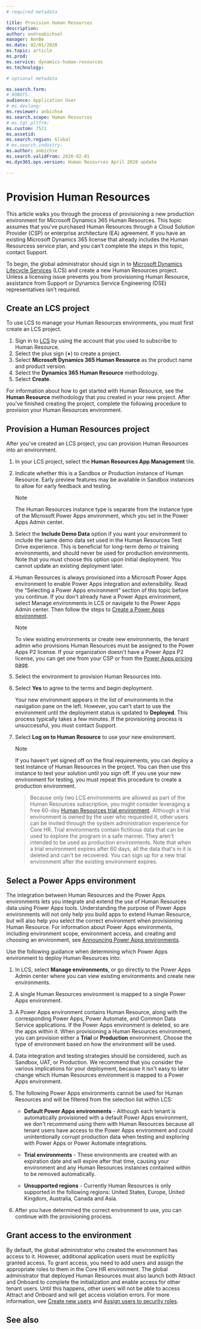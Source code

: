 ```yaml
---
# required metadata

title: Provision Human Resources
description: 
author: andreabichsel
manager: AnnBe
ms.date: 02/01/2020
ms.topic: article
ms.prod: 
ms.service: dynamics-human-resources
ms.technology: 

# optional metadata

ms.search.form: 
# ROBOTS: 
audience: Application User
# ms.devlang: 
ms.reviewer: anbichse
ms.search.scope: Human Resources
# ms.tgt_pltfrm: 
ms.custom: 7521
ms.assetid: 
ms.search.region: Global
# ms.search.industry: 
ms.author: anbichse
ms.search.validFrom: 2020-02-01
ms.dyn365.ops.version: Human Resources April 2020 update

---
```


# Provision Human Resources

This article walks you through the process of provisioning a new production environment for Microsoft Dynamics 365 Human Resources. This topic assumes that you've purchased Human Resources through a Cloud Solution Provider (CSP) or enterprise architecture (EA) agreement. If you have an existing Microsoft Dynamics 365 license that already includes the Human Resourcess service plan, and you can't complete the steps in this topic, contact Support.

To begin, the global administrator should sign in to [Microsoft Dynamics Lifecycle Services](https://lcs.dynamics.com) (LCS) and create a new Human Resources project. Unless a licensing issue prevents you from provisioning Human Resource, assistance from Support or Dynamics Service Engineering (DSE) representatives isn't required.

## Create an LCS project

To use LCS to manage your Human Resources environments, you must first create an LCS project.

1. Sign in to [LCS](https://lcs.dynamics.com/Logon/Index) by using the account that you used to subscribe to Human Resource.
2. Select the plus sign (**+**) to create a project.
3. Select **Microsoft Dynamics 365 Human Resource** as the product name and product version.
4. Select the **Dynamics 365 Human Resource** methodology.
5. Select **Create**.

For information about how to get started with Human Resource, see the **Human Resource** methodology that you created in your new project. After you've finished creating the project, complete the following procedure to provision your Human Resources environment.

## Provision a Human Resources project

After you've created an LCS project, you can provision Human Resources into an environment.

1. In your LCS project, select the **Human Resources App Management** tile.
2. Indicate whether this is a Sandbox or Production instance of Human Resource. Early preview features may be available in Sandbox instances to allow for early feedback and testing. 
    > [!NOTE]
    > The Human Resources instance type is separate from the instance type of the Microsoft Power Apps environment, which you set in the Power Apps Admin center.
3. Select the **Include Demo Data** option if you want your environment to include the same demo data set used in the Human Resources Test Drive experience. This is beneficial for long-term demo or training environments, and should never be used for production environments.  Note that you must choose this option upon initial deployment. You cannot update an existing deployment later.
4. Human Resources is always provisioned into a Microsoft Power Apps environment to enable Power Apps integration and extensibility. Read the “Selecting a Power Apps environment” section of this topic before you continue. If you don't already have a Power Apps environment, select Manage environments in LCS or navigate to the Power Apps Admin center. Then follow the steps to [Create a Power Apps environment](https://docs.microsoft.com/powerapps/administrator/create-environment).

    > [!NOTE]
    > To view existing environments or create new environments, the tenant admin who provisions Human Resources must be assigned to the Power Apps P2 license. If your organization doesn't have a Power Apps P2 license, you can get one from your CSP or from the [Power Apps pricing page](https://powerapps.microsoft.com/pricing/).

5. Select the environment to provision Human Resources into.
6. Select **Yes** to agree to the terms and begin deployment.

    Your new environment appears in the list of environments in the navigation pane on the left. However, you can't start to use the environment until the deployment status is updated to **Deployed**. This process typically takes a few minutes. If the provisioning process is unsuccessful, you must contact Support.

7. Select **Log on to Human Resource** to use your new environment.

    > [!NOTE]
    > If you haven't yet signed off on the final requirements, you can deploy a test instance of Human Resources in the project. You can then use this instance to test your solution until you sign off. If you use your new environment for testing, you must repeat this procedure to create a production environment.

    > Because only two LCS environments are allowed as part of the Human Resources subscription, you might consider leveraging a free 60-day [Human Resources trial environment](https://dynamics.microsoft.com/talent/overview/). Although a trial environment is owned by the user who requested it, other users can be invited through the system administration experience for Core HR. Trial environments contain fictitious data that can be used to explore the program in a safe manner. They aren't intended to be used as production environments. Note that when a trial environment expires after 60 days, all the data that's in it is deleted and can't be recovered. You can sign up for a new trial environment after the existing environment expires.

## Select a Power Apps environment

The integration between Human Resources and the Power Apps environments lets you integrate and extend the use of Human Resources data using Power Apps tools. Understanding the purpose of Power Apps environments will not only help you build apps to extend Human Resource, but will also help you select the correct environment when provisioning Human Resource. For information about Power Apps environments, including environment scope, environment access, and creating and choosing an environment, see [Announcing Power Apps environments](https://powerapps.microsoft.com/blog/powerapps-environments/). 

Use the following guidance when determining which Power Apps environment to deploy Human Resources into: 

1. In LCS, select **Manage environments**, or go directly to the Power Apps Admin center where you can view existing environments and create new environments.
2. A single Human Resources environment is mapped to a single Power Apps environment.
3. A Power Apps environment contains Human Resource, along with the corresponding Power Apps, Power Automate, and Common Data Service applications. If the Power Apps environment is deleted, so are the apps within it. When provisioning a Human Resources environment, you can provision either a **Trial** or **Production** environment. Choose the type of environment based on how the environment will be used. 
4. Data integration and testing strategies should be considered, such as Sandbox, UAT, or Production. We recommend that you consider the various implications for your deployment, because it isn't easy to later change which Human Resources environment is mapped to a Power Apps environment.
5. The following Power Apps environments cannot be used for Human Resources and will be filtered from the selection list within LCS:
 
    - **Default Power Apps environments** - Although each tenant is automatically provisioned with a default Power Apps environment, we don't recommend using them with Human Resources because all tenant users have access to the Power Apps environment and could unintentionally corrupt production data when testing and exploring with Power Apps or Power Automate integrations.
   
    - **Trial environments** - These environments are created with an expiration date and will expire after that time, causing your environment and any Human Resources instances contained within to be removed automatically.
   
    - **Unsupported regions** - Currently Human Resources is only supported in the following regions: United States, Europe, United Kingdom, Australia, Canada and Asia.
  
6. After you have determined the correct environment to use, you can continue with the provisioning process. 
 
## Grant access to the environment

By default, the global administrator who created the environment has access to it. However, additional application users must be explicitly granted access. To grant access, you need to add users and assign the appropriate roles to them in the Core HR environment. The global administrator that deployed Human Resources must also launch both Attract and Onboard to complete the initialization and enable access for other tenant users.  Until this happens, other users will not be able to access Attract and Onboard and will get access violation errors. For more information, see [Create new users](https://docs.microsoft.com/dynamics365/unified-operations/dev-itpro/sysadmin/tasks/create-new-users) and [Assign users to security roles](https://docs.microsoft.com/dynamics365/unified-operations/dev-itpro/sysadmin/tasks/assign-users-security-roles). 


## See also